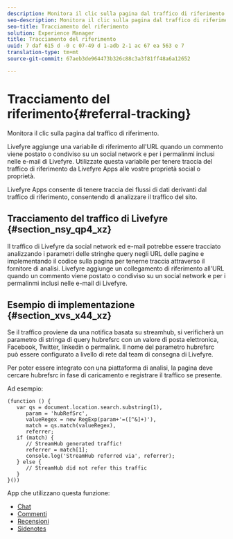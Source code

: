 ```yaml
---
description: Monitora il clic sulla pagina dal traffico di riferimento.
seo-description: Monitora il clic sulla pagina dal traffico di riferimento.
seo-title: Tracciamento del riferimento
solution: Experience Manager
title: Tracciamento del riferimento
uuid: 7 daf 615 d -0 c 07-49 d 1-adb 2-1 ac 67 ea 563 e 7
translation-type: tm+mt
source-git-commit: 67aeb3de964473b326c88c3a3f81ff48a6a12652

---
```



# Tracciamento del riferimento{#referral-tracking}

Monitora il clic sulla pagina dal traffico di riferimento.

Livefyre aggiunge una variabile di riferimento all&#39;URL quando un commento viene postato o condiviso su un social network e per i permalinmi inclusi nelle e-mail di Livefyre. Utilizzate questa variabile per tenere traccia del traffico di riferimento da Livefyre Apps alle vostre proprietà social o proprietà.

Livefyre Apps consente di tenere traccia dei flussi di dati derivanti dal traffico di riferimento, consentendo di analizzare il traffico del sito.

## Tracciamento del traffico di Livefyre {#section_nsy_qp4_xz}

Il traffico di Livefyre da social network ed e-mail potrebbe essere tracciato analizzando i parametri delle stringhe query negli URL delle pagine e implementando il codice sulla pagina per tenerne traccia attraverso il fornitore di analisi. Livefyre aggiunge un collegamento di riferimento all&#39;URL quando un commento viene postato o condiviso su un social network e per i permalinmi inclusi nelle e-mail di Livefyre.

## Esempio di implementazione {#section_xvs_x44_xz}

Se il traffico proviene da una notifica basata su streamhub, si verificherà un parametro di stringa di query hubrefsrc con un valore di posta elettronica, Facebook, Twitter, linkedin o permalink. Il nome del parametro hubrefsrc può essere configurato a livello di rete dal team di consegna di Livefyre.

Per poter essere integrato con una piattaforma di analisi, la pagina deve cercare hubrefsrc in fase di caricamento e registrare il traffico se presente.

Ad esempio:

```
(function () { 
   var qs = document.location.search.substring(1), 
      param = 'hubRefSrc', 
      valueRegex = new RegExp(param+'=([^&]+)'), 
      match = qs.match(valueRegex), 
      referrer; 
   if (match) { 
      // StreamHub generated traffic! 
      referrer = match[1]; 
      console.log('StreamHub referred via', referrer); 
   } else { 
      // StreamHub did not refer this traffic 
   } 
}())
```



App che utilizzano questa funzione:

* [Chat](../c-about-apps/c-chat-app/c-chat-app.md#c_chat_app)
* [Commenti](/help/using/c-about-apps/c-comments/c-comments.md)
* [Recensioni](../c-about-apps/c-reviews-app/c-reviews-app.md#c_reviews_app)
* [Sidenotes](../c-about-apps/c-sidenotes-app/c-sidenotes-app.md#c_sidenotes_app)

